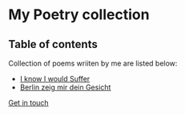 # My Poetry collection

## Table of contents

Collection of poems wriiten by me are listed below:

* [I know I would Suffer](I-know-I-would-Suffer.md)
* [Berlin zeig mir dein Gesicht](Berlin-zeig-mir-dein-Gesicht.md)

[Get in touch](contact.md)
